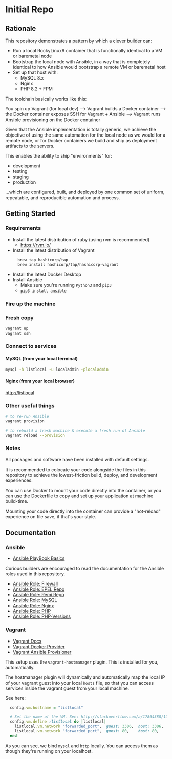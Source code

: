 # Initial Repo

## Rationale

This repository demonstrates a pattern by which a clever builder can:

- Run a local RockyLinux9 container that is functionally identical to a VM or baremetal node
- Bootstrap the local node with Ansible, in a way that is completely identical to how Ansible would bootstrap a remote VM or baremetal host
- Set up that host with:
  - MySQL 8.x
  - Nginx
  - PHP 8.2 + FPM

The toolchain basically works like this:

You spin up Vagrant (for local dev) --> Vagrant builds a Docker container --> the Docker container exposes SSH for Vagrant + Ansible --> Vagrant runs Ansible provisioning on the Docker container

Given that the Ansible implementation is totally generic, we achieve the objective of using the same automation for the local node as we would for a remote node, or for Docker containers we build and ship as deployment artifacts to the servers.

This enables the ability to ship "environments" for:

- development
- testing
- staging
- production

...which are configured, built, and deployed by one common set of uniform, repeatable, and reproducible automation and process.

## Getting Started

### Requirements

- Install the latest distribution of ruby (using rvm is recommended)
  - <https://rvm.io/>
- Install the latest distribution of Vagrant
    ```sh
      brew tap hashicorp/tap
      brew install hashicorp/tap/hashicorp-vagrant
    ```
- Install the latest Docker Desktop
- Install Ansible
  - Make sure you're running `Python3` and `pip3`
  - `pip3 install ansible`

### Fire up the machine

### Fresh copy

```sh
vagrant up
vagrant ssh
```

### Connect to services

#### MySQL (from your local terminal)

```sh
mysql -h listlocal -u localadmin -plocaladmin
```

#### Nginx (from your local browser)

<http://listlocal>

### Other useful things

```sh
# to re-run Ansible
vagrant provision

# to rebuild a fresh machine & execute a fresh run of Ansible
vagrant reload --provision
```

### Notes

All packages and software have been installed with default settings.

It is recommended to colocate your code alongside the files in this repository to achieve the lowest-friction build, deploy, and development experiences.

You can use Docker to mount your code directly into the container, or you can use the Dockerfile to copy and set up your application at machine build-time.

Mounting your code directly into the container can provide a "hot-reload" experience on file save, if that's your style.

## Documentation

### Ansible

- [Ansible PlayBook Basics](https://docs.ansible.com/ansible/latest/getting_started/get_started_playbook.html)

Curious builders are encouraged to read the documentation for the Ansible roles used in this repository.

- [Ansible Role: Firewall](https://github.com/geerlingguy/ansible-role-firewall)
- [Ansible Role: EPEL Repo](https://github.com/geerlingguy/ansible-role-repo-epel)
- [Ansible Role: Remi Repo](https://github.com/geerlingguy/ansible-role-repo-remi)
- [Ansible Role: MySQL](https://github.com/geerlingguy/ansible-role-mysql)
- [Ansible Role: Nginx](https://github.com/geerlingguy/ansible-role-nginx)
- [Ansible Role: PHP](https://github.com/geerlingguy/ansible-role-php)
- [Ansible Role: PHP-Versions](https://github.com/geerlingguy/ansible-role-php-versions)

### Vagrant

- [Vagrant Docs](https://www.vagrantup.com/)
- [Vagrant Docker Provider](https://developer.hashicorp.com/vagrant/docs/providers/docker/basics)
- [Vagrant Ansible Provisioner](https://developer.hashicorp.com/vagrant/docs/provisioning/ansible_intro)

This setup uses the `vagrant-hostmanager` plugin. This is installed for you, automatically.

The hostmanager plugin will dynamically and automatically map the local IP of your vagrant guest into your local `hosts` file, so that you can access services inside the vagrant guest from your local machine.

See here:

```rb
  config.vm.hostname = "listlocal"

  # Set the name of the VM. See: http://stackoverflow.com/a/17864388/100134
  config.vm.define :listlocal do |listlocal|
    listlocal.vm.network "forwarded_port",  guest: 3306,  host: 3306,   protocol: "tcp"
    listlocal.vm.network "forwarded_port",  guest: 80,    host: 80,     protocol: "tcp"
  end
```

As you can see, we bind `mysql` and `http` locally. You can access them as though they're running on your localhost.

